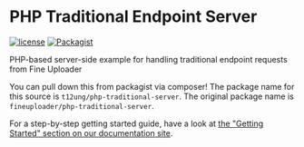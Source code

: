 # PHP Traditional Endpoint Server

[![license](https://img.shields.io/badge/license-MIT-brightgreen.svg)](LICENSE)
[![Packagist](https://img.shields.io/packagist/dt/fineuploader/php-traditional-server.svg?maxAge=2592000)](https://packagist.org/packages/fineuploader/php-traditional-server)

PHP-based server-side example for handling traditional endpoint requests from Fine Uploader

You can pull down this from packagist via composer!
The package name for this source is `t12ung/php-traditional-server`.
The original package name is `fineuploader/php-traditional-server`.

For a step-by-step getting started guide, have a look at [the "Getting Started" section on our documentation site](http://docs.fineuploader.com/).
